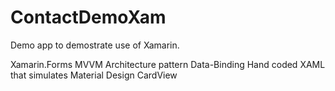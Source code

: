 # ContactDemoXam
Demo app to demostrate use of Xamarin.

Xamarin.Forms
MVVM Architecture pattern
Data-Binding
Hand coded XAML that simulates Material Design CardView
